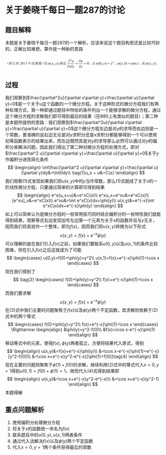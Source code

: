# 关于姜晓千每日一题287的讨论

## 题目解释

本题是关于姜晓千每日一题287的一个解析，应该来说这个题目构思还是比较巧妙的，正解比较难想，算作是一种新的思路

![pic4](.\pic\pic4.webp)

## 过程

我们观察到$\frac{\partial^2u}{\partial x\partial y}+\frac{\partial u}{\partial y}=0$是一个关于$u$这个函数的一个微分方程。关于这种形式的微分方程我们有两种处理方式，第一种即通过题目中所给的条件列出一个能够求解的微分方程，通过这个微分方程的求解我们即可得到最后的结果（在880上有类似的题目）；第二种是本题所提供的思路：我们观察到$\frac{\partial^2u}{\partial x\partial y}+\frac{\partial u}{\partial y}=0$这个微分方程左边是对$y$的求导而右边则是一个常数，更准确的说右边无论是对$y$求积分还是$x$求积分都能够得到一个可以使用初等函数表示的结果出来，而左边既然其是对$y$的求导那么必然可以通过对$y$的偏积分来解决问题。因此我们得出了第二种对微分方程的处理方式，即对$\frac{\partial^2 u}{\partial x\partial y}+\frac{\partial u}{\partial y}=0$关于$y$作偏积分进而简化条件
$$
\begin{align}
\int\frac{\partial^2 u}{\partial x\partial y}+\frac{\partial u}{\partial y}dy&=\int0dy\\
\tag{1}u_x + u&=C(x)
\end{align}
$$
我们观察$(1)$式发现如果我们将$u(x,y)$中的$y$当作常数，那么$(1)$式就成了关于$x$的一阶线性微分方程，只要通过简单的计算即可得到结果
$$
\begin{align}
e^x(u_x+u)&=e^xC(x)\\
e^xu_x+e^xu&=e^xC(x)\\
[e^xu]_x&=e^xC(x)\\
e^xu&=\int e^xC(x)dx+\phi(y)\\
u(x,y)&=e^{-x}\int e^xC(x)dx+e^{-x}\phi(y)
\end{align}
$$
如上可以简单认为是微分方程的一些常用技巧同时结合偏积分的一些特性我们就能得到结果，观察等式右边发现加号左边第一个元素为关于$x$的函数并且与$y$无关，因而我们将其视作一个整体，即为$f(x)$，因而我们将$u(x,y)$转换为以下形式
$$
u(x,y)=f(x)+e^{-x}\phi(y)
$$
可以理解的是在我们引入$f(x)$之前，如果我们要联系$u(0,y)$以及$u(x,1)$的条件比较困难，但在引入$f(x)$之后这就成为了可能
$$
\begin{cases}
u(0,y)=f(0)+\phi(y)=y^2\\
u(x,1)=f(x)+e^{-x}\phi(1)=\cos x
\end{cases}
$$
现在我们得到了
$$
\tag{2}
\begin{cases}
f(0)+\phi(y)=y^2\\
f(x)+e^{-x}\phi(1)=\cos x
\end{cases}
$$
而我们要求解
$$
\tag{3}u(x,y)=f(x)+e^{-x}\phi(y)
$$
在$(3)$式中我们主要的问题聚焦于$f(x)$以及$\phi(y)$两个不定函数，其求解则依赖于$(2)$式中的两个等式
$$
\begin{cases}
f(0)+\phi(y)=y^2\\
f(x)+e^{-x}\phi(1)=\cos x
\end{cases}
\Rightarrow
\begin{align}
&\phi(y)=y^2-f(0)\\
&f(x)=\cos x-e^{-x}\phi(1)
\end{align}
$$
移动等式中的元素，使得$f(x),\phi(y)$两者孤立，方便将结果代入原式，得到
$$
\begin{align}
u(x,y)&=f(x)+e^{-x}\phi(y)\\
&=\cos x-e^{-x}\phi(1)+e^{-x}[y^2-f(0)]\\
&=\cos x+e^{-x}y^2-e^{-x}[\phi(1)+f(0)]\tag{4}
\end{align}
$$
现在主要的问题则聚焦于$\phi(1)+f(0)$的求解，继续利用$(2)$式中的等式代入$x=0,y=1$得到$u(0,1)=f(0)+\phi(1)=1$，继而代入$(4)$式得到结果即
$$
\begin{align}
u(x,y)&=\cos x+e^{-x}y^2-e^{-x}\\
&=\cos x+e^{-x}(y^2-1)
\end{align}
$$
本题得解

## 重点问题解析

1. 使用偏积分处理微分方程
2. 将关于$x$的函数统一命名为$f(x)$
3. 联系题目中的$u(0,y),u(x,1)$两者条件
4. 通过代入法解决$f(x)$以及$\phi(y)$两个不定函数
5. 代入$x=0,y=1$两个条件获得最后的常数